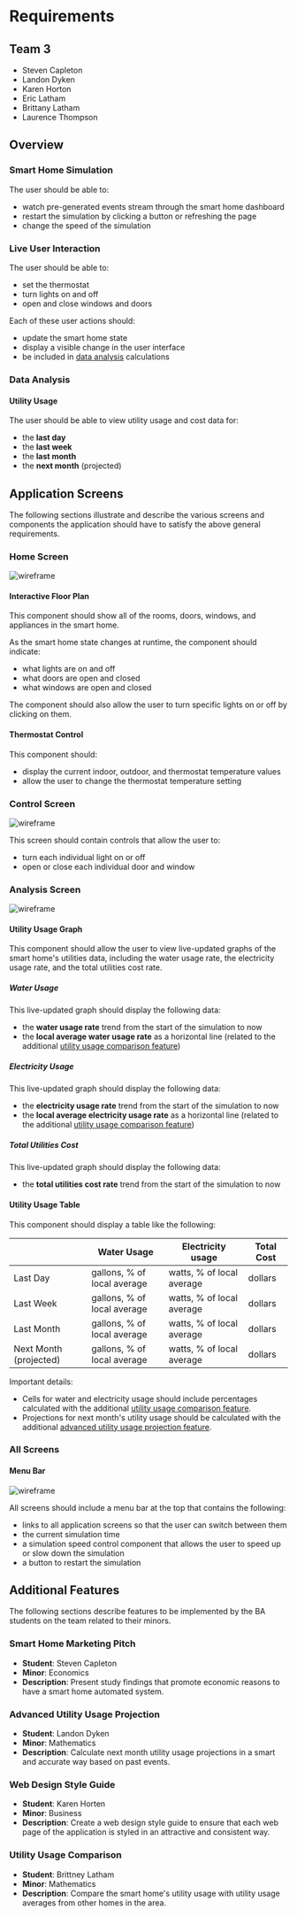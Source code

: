 # Requirements

## Team 3

- Steven Capleton
- Landon Dyken
- Karen Horton
- Eric Latham
- Brittany Latham
- Laurence Thompson

## Overview

### Smart Home Simulation

The user should be able to:

- watch pre-generated events stream through the smart home dashboard
- restart the simulation by clicking a button or refreshing the page
- change the speed of the simulation

### Live User Interaction

The user should be able to:

- set the thermostat
- turn lights on and off
- open and close windows and doors

Each of these user actions should:

- update the smart home state
- display a visible change in the user interface
- be included in [data analysis](#data-analysis) calculations

### Data Analysis

#### Utility Usage

The user should be able to view utility usage and cost data for:

- the **last day**
- the **last week**
- the **last month**
- the **next month** (projected)

## Application Screens

The following sections illustrate and describe the various screens and components the application should have to satisfy the above general requirements.

### Home Screen

![wireframe](img/home_screen_wireframe.png)

#### Interactive Floor Plan

This component should show all of the rooms, doors, windows, and appliances in the smart home.

As the smart home state changes at runtime, the component should indicate:

- what lights are on and off
- what doors are open and closed
- what windows are open and closed

The component should also allow the user to turn specific lights on or off by clicking on them.

#### Thermostat Control

This component should:

- display the current indoor, outdoor, and thermostat temperature values
- allow the user to change the thermostat temperature setting

### Control Screen

![wireframe](img/control_screen_wireframe.png)

This screen should contain controls that allow the user to:

- turn each individual light on or off
- open or close each individual door and window

### Analysis Screen

![wireframe](img/analysis_screen_wireframe.png)

#### Utility Usage Graph

This component should allow the user to view live-updated graphs of the smart home's utilities data, including the water usage rate, the electricity usage rate, and the total utilities cost rate.

##### Water Usage

This live-updated graph should display the following data:

- the **water usage rate** trend from the start of the simulation to now
- the **local average water usage rate** as a horizontal line (related to the additional [utility usage comparison feature](#utility-usage-comparison))

##### Electricity Usage

This live-updated graph should display the following data:

- the **electricity usage rate** trend from the start of the simulation to now
- the **local average electricity usage rate** as a horizontal line (related to the additional [utility usage comparison feature](#utility-usage-comparison))

##### Total Utilities Cost

This live-updated graph should display the following data:

- the **total utilities cost rate** trend from the start of the simulation to now

#### Utility Usage Table

This component should display a table like the following:

|                        | Water Usage                 | Electricity usage         | Total Cost |
| ---------------------- | --------------------------- | ------------------------- | ---------- |
| Last Day               | gallons, % of local average | watts, % of local average | dollars    |
| Last Week              | gallons, % of local average | watts, % of local average | dollars    |
| Last Month             | gallons, % of local average | watts, % of local average | dollars    |
| Next Month (projected) | gallons, % of local average | watts, % of local average | dollars    |

Important details:

- Cells for water and electricity usage should include percentages calculated with the additional [utility usage comparison feature](#utility-usage-comparison).
- Projections for next month's utility usage should be calculated with the additional [advanced utility usage projection feature](#advanced-utility-usage-projection).

### All Screens

#### Menu Bar

![wireframe](img/menu_bar.png)

All screens should include a menu bar at the top that contains the following:

- links to all application screens so that the user can switch between them
- the current simulation time
- a simulation speed control component that allows the user to speed up or slow down the simulation
- a button to restart the simulation

## Additional Features

The following sections describe features to be implemented by the BA students on the team related to their minors.

### Smart Home Marketing Pitch

- **Student**: Steven Capleton
- **Minor**: Economics
- **Description**: Present study findings that promote economic reasons to have a smart home automated system.

### Advanced Utility Usage Projection

- **Student**: Landon Dyken
- **Minor**: Mathematics
- **Description**: Calculate next month utility usage projections in a smart and accurate way based on past events.

### Web Design Style Guide

- **Student**: Karen Horten
- **Minor**: Business
- **Description**: Create a web design style guide to ensure that each web page of the application is styled in an attractive and consistent way.

### Utility Usage Comparison

- **Student**: Brittney Latham
- **Minor**: Mathematics
- **Description**: Compare the smart home's utility usage with utility usage averages from other homes in the area.
